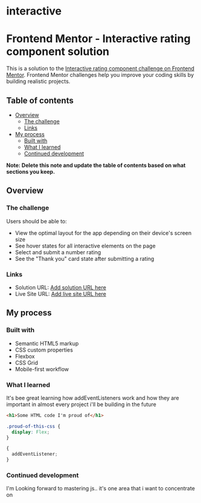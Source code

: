 # interactive
# Frontend Mentor - Interactive rating component solution

This is a solution to the [Interactive rating component challenge on Frontend Mentor](https://www.frontendmentor.io/challenges/interactive-rating-component-koxpeBUmI). Frontend Mentor challenges help you improve your coding skills by building realistic projects.

## Table of contents

- [Overview](#overview)
  - [The challenge](#the-challenge)
  - [Links](#links)
- [My process](#my-process)
  - [Built with](#built-with)
  - [What I learned](#what-i-learned)
  - [Continued development](#continued-development)

**Note: Delete this note and update the table of contents based on what sections you keep.**

## Overview

### The challenge

Users should be able to:

- View the optimal layout for the app depending on their device's screen size
- See hover states for all interactive elements on the page
- Select and submit a number rating
- See the "Thank you" card state after submitting a rating

### Links

- Solution URL: [Add solution URL here](https://github.com/Moseslu9/interactive.git)
- Live Site URL: [Add live site URL here](https://moseslu9.github.io/interactive/)

## My process

### Built with

- Semantic HTML5 markup
- CSS custom properties
- Flexbox
- CSS Grid
- Mobile-first workflow

### What I learned

It's bee great learning how addEventListeners work and how they are important in almost every project i'll be building in the future

```html
<h1>Some HTML code I'm proud of</h1>
```

```css
.proud-of-this-css {
  display: Flex;
}
```

```js
{
  addEventListener;
}
```

### Continued development

I'm Looking forward to mastering js.. it's one area that i want to concentrate on
